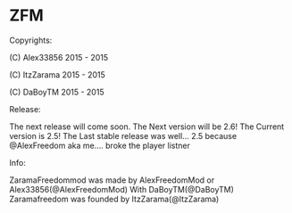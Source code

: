 # ZFM 

Copyrights:

(C) Alex33856 2015 - 2015

(C) ItzZarama 2015 - 2015

(C) DaBoyTM 2015 - 2015

Release:

The next release will come soon.
The Next version will be 2.6!
The Current version is 2.5!
The Last stable release was well... 2.5 because @AlexFreedom aka me.... broke the player listner

Info:

ZaramaFreedommod was made by AlexFreedomMod or Alex33856(@AlexFreedomMod) With DaBoyTM(@DaBoyTM)
Zaramafreedom was founded by ItzZarama(@ItzZarama)
